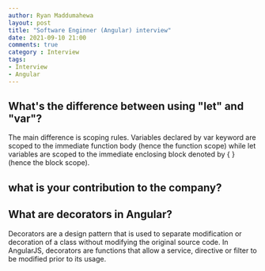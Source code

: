 ```yaml
---
author: Ryan Maddumahewa
layout: post
title: "Software Enginner (Angular) interview"
date: 2021-09-10 21:00
comments: true
category : Interview
tags:       
- Interview
- Angular
---
```


## What's the difference between using "let" and "var"?

The main difference is scoping rules. Variables declared by var keyword are scoped to the immediate function body (hence the function scope) while let variables are scoped to the immediate enclosing block denoted by { } (hence the block scope).

## what is your contribution to the company?


## What are decorators in Angular?

Decorators are a design pattern that is used to separate modification or decoration of a class without modifying the original source code. In AngularJS, decorators are functions that allow a service, directive or filter to be modified prior to its usage.



